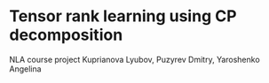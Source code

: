 # Tensor rank learning using CP decomposition 
NLA course project
Kuprianova Lyubov, Puzyrev Dmitry, Yaroshenko Angelina
